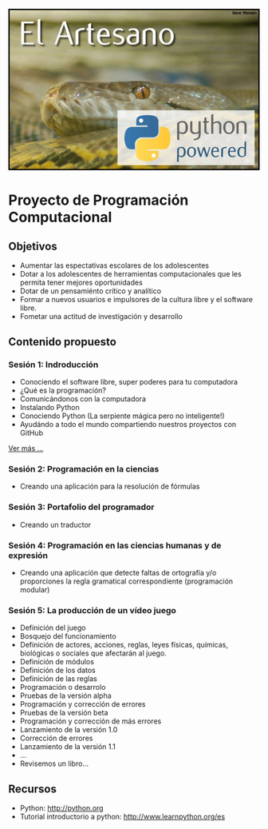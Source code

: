 ![talleres de python fifa](./el-artesano.jpg)
# Proyecto de Programación Computacional

## Objetivos

- Aumentar las espectativas escolares de los adolescentes
- Dotar a los adolescentes de herramientas computacionales que les permita tener mejores oportunidades
- Dotar de un pensamiénto crítico y analítico
- Formar a nuevos usuarios e impulsores de la cultura libre y el software libre.
- Fometar una actitud de investigación y desarrollo

## Contenido propuesto

### Sesión 1: Indroducción
- Conociendo el software libre, super poderes para tu computadora
- ¿Qué es la programación?
- Comunicándonos con la computadora
- Instalando Python
- Conociendo Python (La serpiente mágica pero no inteligente!)
- Ayudándo a todo el mundo compartiendo nuestros proyectos con GitHub

[Ver más ...](./introduccion.ipynb)

### Sesión 2: Programación en la ciencias
- Creando una aplicación para la resolución de fórmulas

### Sesión 3: Portafolio del programador
- Creando un traductor

### Sesión 4: Programación en las ciencias humanas y de expresión
- Creando una aplicación que detecte faltas de ortografía y/o proporciones la regla gramatical correspondiente (programación modular)

### Sesión 5: La producción de un vídeo juego
- Definición del juego
- Bosquejo del funcionamiento
- Definición de actores, acciones, reglas, leyes físicas, químicas, biológicas o sociales que afectarán al juego.
- Definición de módulos
- Definición de los datos
- Definición de las reglas
- Programación o desarrolo
- Pruebas de la versión alpha
- Programación y corrección de errores
- Pruebas de la versión beta
- Programación y corrección de más errores
- Lanzamiento de la versión 1.0
- Corrección de errores
- Lanzamiento de la versión 1.1
- ...
- Revisemos un libro...

## Recursos

* Python: http://python.org
* Tutorial introductorio a python: http://www.learnpython.org/es
